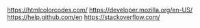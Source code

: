 https://htmlcolorcodes.com/
https://developer.mozilla.org/en-US/
https://help.github.com/en
https://stackoverflow.com/
